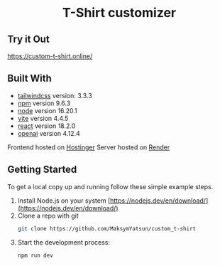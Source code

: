 <!-- PROJECT LOGO -->
<br>
<div align="center">
  <h1>
    <b>T-Shirt customizer</b>
  </h1>
</div>

<!-- ABOUT THE PROJECT -->

## Try it Out

https://custom-t-shirt.online/

## Built With

- [tailwindcss](https://tailwindcss.com/) version: 3.3.3
- [npm](https://www.npmjs.com/) version 9.6.3
- [node](https://nodejs.org/) version 16.20.1
- [vite](https://vitejs.dev/) version 4.4.5
- [react](https://react.dev/) version 18.2.0
- [openai](https://openai.com/) version 4.12.4

Frontend hosted on [Hostinger](hostinger.com)
Server hosted on [Render](https://render.com/)

<!-- GETTING STARTED -->

## Getting Started

To get a local copy up and running follow these simple example steps.

1. Install Node.js on your system [https://nodejs.dev/en/download/](https://nodejs.dev/en/download/)
2. Clone a repo with git
   ```sh
   git clone https://github.com/MaksymYatsun/custom_t-shirt
   ```
3. Start the development process:
   ```sh
   npm run dev
   ```